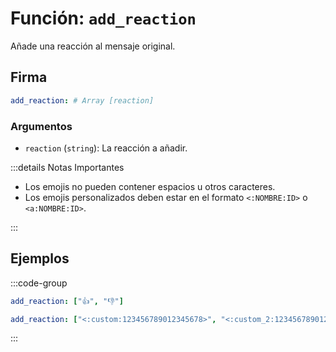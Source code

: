 # Función: `add_reaction`

Añade una reacción al mensaje original.

## Firma

```yml
add_reaction: # Array [reaction]
```

### Argumentos

- `reaction` (`string`): La reacción a añadir.

:::details Notas Importantes

- Los emojis no pueden contener espacios u otros caracteres.
- Los emojis personalizados deben estar en el formato `<:NOMBRE:ID>` o `<a:NOMBRE:ID>`.

:::

## Ejemplos

:::code-group

```yml [Emojis Unicode]
add_reaction: ["👍", "👎"]
```

```yml [Emojis Personalizado]
add_reaction: ["<:custom:123456789012345678>", "<:custom_2:123456789012345678>"]
```

:::
